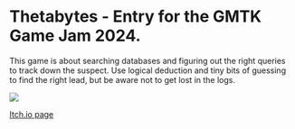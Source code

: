 # Thetabytes - Entry for the GMTK Game Jam 2024.

This game is about searching databases and figuring out the right queries to track down the suspect. Use logical deduction and tiny bits of guessing to find the right lead, but be aware not to get lost in the logs.

![](https://img.itch.zone/aW1hZ2UvMjkxNTQ0NC8xNzQ0NzI2MS5qcGc=/original/qVD9xP.jpg)

[Itch.io page](https://karhut-games.itch.io/thetabytes)
